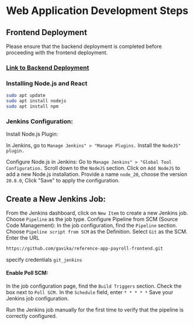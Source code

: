 # Web Application Development Steps

## Frontend Deployment
Please ensure that the backend deployment is completed before proceeding with the frontend deployment.
### [Link to Backend Deployment](https://github.com/gavika/reference-app-payroll-backend.git)


### Installing Node.js and React

```bash
sudo apt update
sudo apt install nodejs
sudo apt install npm

```
### Jenkins Configuration:
Install Node.js Plugin:

In Jenkins, go to `Manage Jenkins" > "Manage Plugins.`
Install the `NodeJS" plugin.`

Configure Node.js in Jenkins:
Go to `Manage Jenkins" > "Global Tool Configuration.`
Scroll down to the `NodeJS` section.
Click on `Add NodeJS` to add a new Node.js installation.
Provide a name `node_20`, 
choose the version `20.8.0`, 
Click "Save" to apply the configuration.

## Create a New Jenkins Job:

From the Jenkins dashboard, click on `New Item` to create a new Jenkins job.
Choose `Pipeline` as the job type.
Configure Pipeline from SCM (Source Code Management):
In the job configuration, find the `Pipeline` section.
Choose `Pipeline script from SCM` as the Definition.
Select `Git` as the SCM.
Enter the URL 
```bash
https://github.com/gavika/reference-app-payroll-frontend.git
```
specify credentials `git_jenkins`

#### Enable Poll SCM:

In the job configuration page, find the `Build Triggers` section.
Check the box next to `Poll SCM.`
In the `Schedule` field, enter `* * * * *`
Save your Jenkins job configuration.

Run the Jenkins job manually for the first time to verify that the pipeline is correctly configured.
